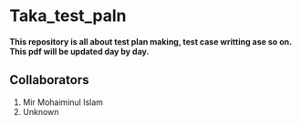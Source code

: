 # Taka_test_paln

#### This repository is all about test plan making, test case writting ase so on. This pdf will be updated day by day.

## Collaborators
1. Mir Mohaiminul Islam
2. Unknown
